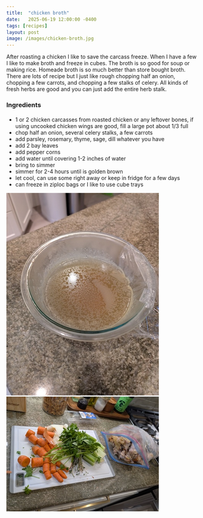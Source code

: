 ```yaml
---
title:  "chicken broth"
date:   2025-06-19 12:00:00 -0400
tags: [recipes]
layout: post
image: /images/chicken-broth.jpg
---
```


After roasting a chicken I like to save the carcass freeze.  When I have a few I like to make broth and freeze in cubes. The broth is so good for soup or making rice.  Homeade broth
is so much better than store bought broth.  There are lots of recipe but I just like rough chopping half an onion, chopping a few carrots, and chopping a few stalks of celery. All kinds of fresh herbs are good and you can just add the entire herb stalk.  

### Ingredients
#### 
- 1 or 2 chicken carcasses from roasted chicken or any leftover bones,  if using uncooked chicken wings are good, fill a large pot about 1/3 full
- chop half an onion, several celery stalks, a few carrots
- add parsley, rosemary, thyme, sage, dill whatever you have
- add 2 bay leaves
- add pepper corns
- add water until covering 1-2 inches of water
- bring to simmer
- simmer for 2-4 hours until is golden brown
- let cool, can use some right away or keep in fridge for a few days
- can freeze in ziploc bags or I like to use cube trays

![Chicken Broth in Pot](images/chicken-broth1.jpg)
![Chicken Broth Preparation](images/chicken-broth2.jpg)
